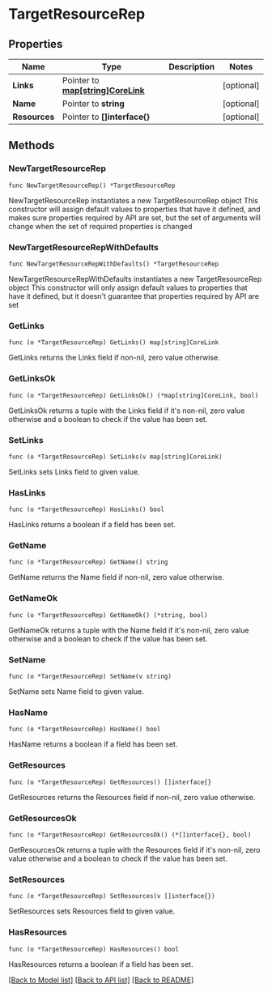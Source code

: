 # TargetResourceRep

## Properties

Name | Type | Description | Notes
------------ | ------------- | ------------- | -------------
**Links** | Pointer to [**map[string]CoreLink**](CoreLink.md) |  | [optional] 
**Name** | Pointer to **string** |  | [optional] 
**Resources** | Pointer to **[]interface{}** |  | [optional] 

## Methods

### NewTargetResourceRep

`func NewTargetResourceRep() *TargetResourceRep`

NewTargetResourceRep instantiates a new TargetResourceRep object
This constructor will assign default values to properties that have it defined,
and makes sure properties required by API are set, but the set of arguments
will change when the set of required properties is changed

### NewTargetResourceRepWithDefaults

`func NewTargetResourceRepWithDefaults() *TargetResourceRep`

NewTargetResourceRepWithDefaults instantiates a new TargetResourceRep object
This constructor will only assign default values to properties that have it defined,
but it doesn't guarantee that properties required by API are set

### GetLinks

`func (o *TargetResourceRep) GetLinks() map[string]CoreLink`

GetLinks returns the Links field if non-nil, zero value otherwise.

### GetLinksOk

`func (o *TargetResourceRep) GetLinksOk() (*map[string]CoreLink, bool)`

GetLinksOk returns a tuple with the Links field if it's non-nil, zero value otherwise
and a boolean to check if the value has been set.

### SetLinks

`func (o *TargetResourceRep) SetLinks(v map[string]CoreLink)`

SetLinks sets Links field to given value.

### HasLinks

`func (o *TargetResourceRep) HasLinks() bool`

HasLinks returns a boolean if a field has been set.

### GetName

`func (o *TargetResourceRep) GetName() string`

GetName returns the Name field if non-nil, zero value otherwise.

### GetNameOk

`func (o *TargetResourceRep) GetNameOk() (*string, bool)`

GetNameOk returns a tuple with the Name field if it's non-nil, zero value otherwise
and a boolean to check if the value has been set.

### SetName

`func (o *TargetResourceRep) SetName(v string)`

SetName sets Name field to given value.

### HasName

`func (o *TargetResourceRep) HasName() bool`

HasName returns a boolean if a field has been set.

### GetResources

`func (o *TargetResourceRep) GetResources() []interface{}`

GetResources returns the Resources field if non-nil, zero value otherwise.

### GetResourcesOk

`func (o *TargetResourceRep) GetResourcesOk() (*[]interface{}, bool)`

GetResourcesOk returns a tuple with the Resources field if it's non-nil, zero value otherwise
and a boolean to check if the value has been set.

### SetResources

`func (o *TargetResourceRep) SetResources(v []interface{})`

SetResources sets Resources field to given value.

### HasResources

`func (o *TargetResourceRep) HasResources() bool`

HasResources returns a boolean if a field has been set.


[[Back to Model list]](../README.md#documentation-for-models) [[Back to API list]](../README.md#documentation-for-api-endpoints) [[Back to README]](../README.md)


